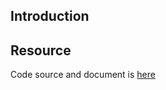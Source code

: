 ## Introduction

## Resource

Code source and document is [here](https://github.com/kcl-lang/artifacthub/tree/main/check-auto-mount-service-account-token)

